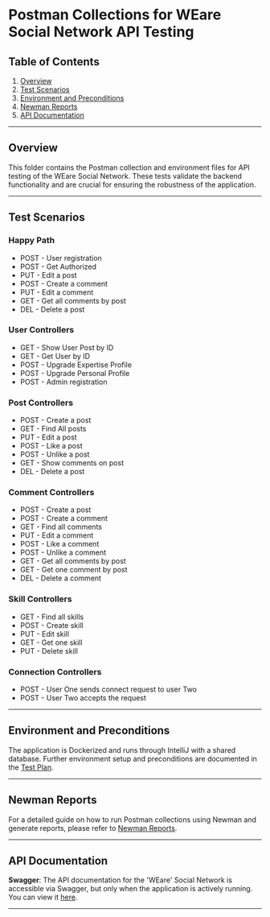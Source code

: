# Postman Collections for WEare Social Network API Testing

## Table of Contents
1. [Overview](#overview)
2. [Test Scenarios](#test-scenarios)
3. [Environment and Preconditions](#environment-and-preconditions)
4. [Newman Reports](#newman-reports)
5. [API Documentation](#api-documentation)

---

## Overview
This folder contains the Postman collection and environment files for API testing of the WEare Social Network. These tests validate the backend functionality and are crucial for ensuring the robustness of the application.

---

## Test Scenarios

### Happy Path
- POST - User registration
- POST - Get Authorized
- PUT - Edit a post
- POST - Create a comment
- PUT - Edit a comment
- GET - Get all comments by post
- DEL - Delete a post

### User Controllers
- GET - Show User Post by ID
- GET - Get User by ID
- POST - Upgrade Expertise Profile
- POST - Upgrade Personal Profile
- POST - Admin registration

### Post Controllers
- POST - Create a post
- GET - Find All posts
- PUT - Edit a post
- POST - Like a post
- POST - Unlike a post
- GET - Show comments on post
- DEL - Delete a post

### Comment Controllers
- POST - Create a post
- POST - Create a comment
- GET - Find all comments
- PUT - Edit a comment
- POST - Like a comment
- POST - Unlike a comment
- GET - Get all comments by post
- GET - Get one comment by post
- DEL - Delete a comment

### Skill Controllers
- GET - Find all skills
- POST - Create skill
- PUT - Edit skill
- GET - Get one skill
- PUT - Delete skill

### Connection Controllers
- POST - User One sends connect request to user Two
- POST - User Two accepts the request

---

## Environment and Preconditions
The application is Dockerized and runs through IntelliJ with a shared database. Further environment setup and preconditions are documented in the [Test Plan](https://github.com/Alpha-50-group-4-final-project/Group-4-common-repo/blob/main/Documentation/Test-Plan.md).

---

## Newman Reports
For a detailed guide on how to run Postman collections using Newman and generate reports, please refer to [Newman Reports](https://github.com/Alpha-50-group-4-final-project/Group-4-common-repo/tree/main/Postman-Collections/newman-reports).

---

## API Documentation

**Swagger**: The API documentation for the 'WEare' Social Network is accessible via Swagger, but only when the application is actively running. You can view it [here](http://localhost:8081/swagger-ui.html#/).

---
